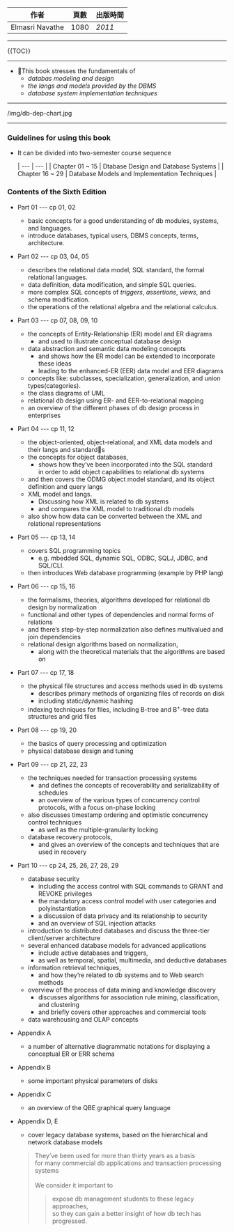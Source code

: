 | 作者 | 頁數 | 出版時間 | 
| --- | --- | --- | 
| Elmasri Navathe | 1080 | *2011* | 

---------

{{TOC}}

---------


- This book stresses the fundamentals of
    - *databas modeling and design*
    - *the langs and models provided by the DBMS*
    - *database system implementation techniques*

--------- 


/img/db-dep-chart.jpg

----------     

### Guidelines for using this book
    
- It can be divided into two-semester course sequence
    
    | --- | --- | 
    | Chapter 01 \~ 15 | Dtabase Design and Database Systems |
    | Chapter 16 \~ 29 | Database Models and Implementation Techniques |

### Contents of the Sixth Edition 

- Part 01 --- cp 01, 02 
    - basic concepts for a good understanding of db modules, systems, and languages. 
    - introduce databases, typical users, DBMS concepts, terms, architecture.

- Part 02 --- cp 03, 04, 05
    - describes the relational data model, SQL standard, the formal relational languages.
    - data definition, data modification, and simple SQL queries.
    - more complex SQL concepts of *triggers*, *assertions*, *views*, and schema modification.
    - the operations of the relational algebra and the relational calculus.
- Part 03 --- cp 07, 08, 09, 10
    - the concepts of Entity-Relationship (ER) model and ER diagrams
        - and used to illustrate conceptual database design
    - data abstraction and semantic data modeling concepts 
        - and shows how the ER model can be extended to incorporate these ideas 
        - leading to the enhanced-ER (EER) data model and EER diagrams
    - concepts like: subclasses, specialization, generalization, and union types(categories).
    - the class diagrams of UML
    - relational db design using ER- and EER-to-relational mapping 
    - an overview of the different phases of db design process in enterprises

- Part 04 --- cp 11, 12 
    - the object-oriented, object-relational, and XML data models and their langs and standards
    - the concepts for object databases, 
        - shows how they’ve been incorporated into the SQL standard<br>in order to add object capabilities to relational db systems
    - and then covers the ODMG object model standard, and its object definition and query langs
    - XML model and langs. 
        - Discussing how XML is related to db systems
        - and compares the XML model to traditional db models 
    - also show how data can be converted between the XML and relational representations

- Part 05 --- cp 13, 14 
    - covers SQL programming topics 
        - e.g. mbedded SQL, dynamic SQL, ODBC, SQLJ, JDBC, and SQL/CLI.
    - then introduces Web database programming (example by PHP lang)

- Part 06 --- cp 15, 16
    - the formalisms, theories, algorithms developed for relational db design by normalization
    - functional and other types of dependencies and normal forms of relations 
    - and there’s step-by-step normalization also defines multivalued and join dependencies 
    - relational design algorithms based on normalization,
        - along with the theoretical materials that the algorithms are based on 

- Part 07 --- cp 17, 18
    - the physical file structures and access methods used in db systems 
        - describes primary methods of organizing files of records on disk 
        - including static/dynamic hashing 
    - indexing techniques for files, including B-tree and B<sup>+</sup>-tree data structures and grid files 

- Part 08 --- cp 19, 20
    - the basics of query processing and optimization 
    - physical database design and tuning 

- Part 09 --- cp 21, 22, 23
    - the techniques needed for transaction processing systems 
        - and defines the concepts of recoverability and serializability of schedules 
        - an overview of the various types of concurrency control protocols, with a focus on-phase locking
    - also discusses timestamp ordering and optimistic concurrency control techniques 
        - as well as the multiple-granularity locking
    - database recovery protocols, 
        - and gives an overview of the concepts and techniques that are used in recovery 

- Part 10 --- cp 24, 25, 26, 27, 28, 29
    - database security
        - including the access control with SQL commands to GRANT and REVOKE privileges
        - the mandatory access control model with user categories and polyinstantiation
        - a discussion of data privacy and its relationship to security 
        - and an overview of SQL injection attacks 
    - introduction to distributed databases and discuss the three-tier client/server architecture
    - several enhanced database models for advanced applications 
        - include active databases and triggers, 
        - as well as temporal, spatial, multimedia, and deductive databases 
    - information retrieval techniques, 
        - and how they’re related to db systems and to Web search methods 
    - overview of the process of data mining and knowledge discovery 
        - discusses algorithms for association rule mining, classification, and clustering
        - and briefly covers other approaches and commercial tools 
    - data warehousing and OLAP concepts 


- Appendix A
    - a number of alternative diagrammatic notations for displaying a conceptual ER or ERR schema 

- Appendix B
    - some important physical parameters of disks

- Appendix C 
    - an overview of the QBE graphical query language 

- Appendix D, E 
    - cover legacy database systems, based on the hierarchical and network database models 
    > They’ve been used for more than thirty years as a basis <br>for many commercial db applications and transaction processing systems<br><br>
    We consider it important to 
    >> expose db management students to these legacy approaches,<br>
    >> so they can gain a better insight of how db tech has progressed.


    